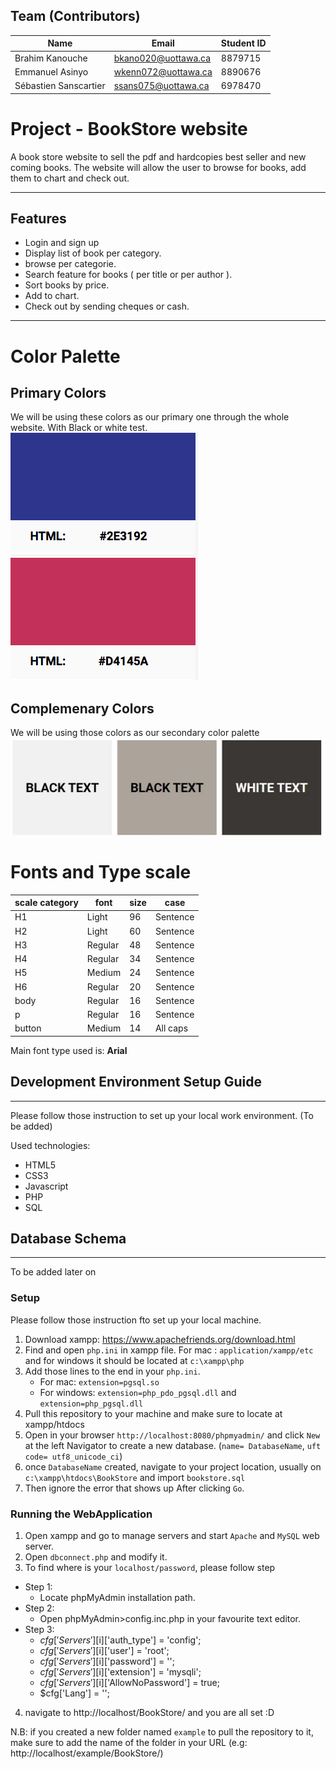 ## Team (Contributors)

| Name                   | Email               |Student ID                 |
|------------------------|---------------------|---------------------|
| Brahim Kanouche        | bkano020@uottawa.ca |8879715      |
| Emmanuel Asinyo        | wkenn072@uottawa.ca |8890676      |
| Sébastien Sanscartier  | ssans075@uottawa.ca |6978470      |


# Project - BookStore website

A book store website to sell the pdf and hardcopies best seller and new coming books. The website will allow the user to browse for books, add them to chart and check out.

------------------

## Features
* Login and sign up
* Display list of book per category.
* browse per categorie.
* Search feature for books ( per title or per author ).
* Sort books by price.
* Add to chart.
* Check out by sending cheques or cash.

------------------


# Color Palette
## Primary Colors
We will be using these colors as our primary one through the whole website. With Black or white test.
![](images/PrimaryColors.png)

## Complemenary Colors
We will be using those colors as our secondary color palette
![](images/complementaryColorPalette.JPG)

# Fonts and Type scale

| scale category| font    | size   | case      |
|---------------|---------|--------|-----------|
|  H1           | Light   |  96    | Sentence  |
|  H2           | Light   |  60    | Sentence  |
|  H3           | Regular |  48    | Sentence  |
|  H4           | Regular |  34    | Sentence  |
|  H5           | Medium  |  24    | Sentence  |
|  H6           | Regular |  20    | Sentence  |
|  body         | Regular |  16    | Sentence  |
|  p            | Regular |  16    | Sentence  |
|  button       | Medium  |  14    | All caps  |

Main font type used is: **Arial**

## Development Environment Setup Guide
----------------------------------------
Please follow those instruction to set up your local work environment. (To be added)

Used technologies: 
 - HTML5
 - CSS3
 - Javascript
 - PHP
 - SQL


## Database Schema
----------------------------------------
To be added later on

### Setup

Please follow those instruction fto set up your local machine. 

1. Download xampp: https://www.apachefriends.org/download.html 
2. Find and open ```php.ini``` in xampp file. For mac : ```application/xampp/etc``` and for windows it should be located at ```c:\xampp\php```
3. Add those lines to the end in your ```php.ini```. 
   - For mac: ```extension=pgsql.so```
   - For windows: ```extension=php_pdo_pgsql.dll``` and ```extension=php_pgsql.dll```
4. Pull this repository to your machine and make sure to locate at xampp/htdocs
3. Open in your browser ```http://localhost:8080/phpmyadmin/``` and click ```New``` at the left Navigator to create a new database. (```name= DatabaseName```, ```uft code= utf8_unicode_ci```) <br /> 
4. once ```DatabaseName``` created, navigate to your project location, usually on ```c:\xampp\htdocs\BookStore``` and import ```bookstore.sql```
5. Then ignore the error that shows up After clicking ```Go```. 

### Running the WebApplication

1. Open xampp and go to manage servers and start ```Apache``` and ```MySQL``` web server.
2. Open ```dbconnect.php``` and modify it.
3. To find where is your ```localhost/password```, please follow step
   
  - Step 1:
    - Locate phpMyAdmin installation path.
  - Step 2:
    - Open phpMyAdmin>config.inc.php in your favourite text editor.
  - Step 3:
    - $cfg['Servers'][$i]['auth_type'] = 'config';
    - $cfg['Servers'][$i]['user'] = 'root';
    - $cfg['Servers'][$i]['password'] = '';
    - $cfg['Servers'][$i]['extension'] = 'mysqli';
    - $cfg['Servers'][$i]['AllowNoPassword'] = true;
    - $cfg['Lang'] = '';
    
4. navigate to http://localhost/BookStore/ and you are all set :D

N.B: if you created a new folder named ```example``` to pull the repository to it, make sure to add the name of the folder in your URL (e.g: http://localhost/example/BookStore/)

